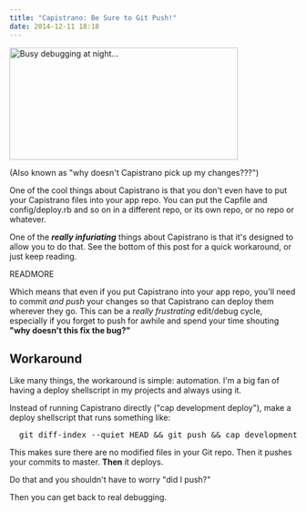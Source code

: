 ```yaml
---
title: "Capistrano: Be Sure to Git Push!"
date: 2014-12-11 18:18
---
```


<img class="pull-right" src="/images/cityscape.png" width="401" height="197" alt="Busy debugging at night..." />

(Also known as "why doesn't Capistrano pick up my changes???")

One of the cool things about Capistrano is that you don't even have to put
your Capistrano files into your app repo. You can put the Capfile and
config/deploy.rb and so on in a different repo, or its own repo, or no repo or
whatever.

One of the <b><i>really infuriating</i></b> things about Capistrano is that
it's designed to allow you to do that. See the bottom of this post for a quick
workaround, or just keep reading.

READMORE

Which means that even if you put Capistrano into your app repo, you'll need to
commit <i>and push</i> your changes so that Capistrano can deploy them
wherever they go. This can be a <i>really frustrating</i> edit/debug cycle,
especially if you forget to push for awhile and spend your time shouting
<b>"why doesn't this fix the bug?"</b>

## Workaround

Like many things, the workaround is simple: automation. I'm a big fan of having
a deploy shellscript in my projects and always using it.

Instead of running Capistrano directly ("cap development deploy"), make a
deploy shellscript that runs something like:

<pre>
  git diff-index --quiet HEAD && git push && cap development deploy
</pre>

This makes sure there are no modified files in your Git repo. Then it pushes
your commits to master. <b>Then</b> it deploys.

Do that and you shouldn't have to worry "did I push?"

Then you can get back to real debugging.
